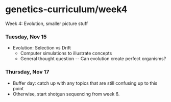 # genetics-curriculum/week4
Week 4: Evolution, smaller picture stuff

### Tuesday, Nov 15

- Evolution: Selection vs Drift
  + Computer simulations to illustrate concepts
  + General thought question -- Can evolution create perfect organisms?

### Thursday, Nov 17  

- Buffer day: catch up with any topics that are still confusing up to this point  
- Otherwise, start shotgun sequencing from week 6.  